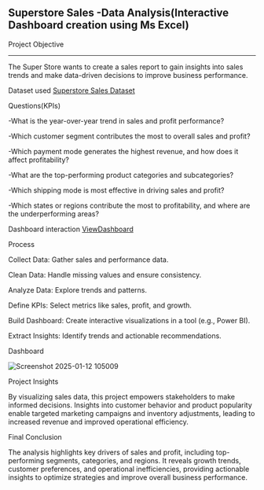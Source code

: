 Superstore Sales -Data Analysis(Interactive Dashboard creation using Ms Excel)
-------------------------------------------------------------------------------------------------------------------------------------------------------------------

Project Objective
___________________________________________________________________________________________________________________________________________________________________
The Super Store wants to create a sales report to gain insights into sales trends and make data-driven decisions to improve business performance.

Dataset used
<a href="https://github.com/Rajeshwari45-0/Data-Analysis-Dashboard/blob/main/SuperStore%20Sales%20DataSet.xlsx">Superstore Sales Dataset</a>

Questions(KPIs)

-What is the year-over-year trend in sales and profit performance?

-Which customer segment contributes the most to overall sales and profit?

-Which payment mode generates the highest revenue, and how does it affect profitability?

-What are the top-performing product categories and subcategories?

-Which shipping mode is most effective in driving sales and profit?

-Which states or regions contribute the most to profitability, and where are the underperforming areas?

Dashboard interaction <a href="https://github.com/Rajeshwari45-0/Data-Analysis-Dashboard/blob/main/Screenshot%202025-01-12%20105009.png">ViewDashboard</a>

Process

Collect Data: Gather sales and performance data.

Clean Data: Handle missing values and ensure consistency.

Analyze Data: Explore trends and patterns.

Define KPIs: Select metrics like sales, profit, and growth.

Build Dashboard: Create interactive visualizations in a tool (e.g., Power BI).

Extract Insights: Identify trends and actionable recommendations.

Dashboard

![Screenshot 2025-01-12 105009](https://github.com/user-attachments/assets/2b38be9a-ec2e-4ccc-9d78-fde1015c44f3)


Project Insights

By visualizing sales data, this project empowers stakeholders to make informed decisions. Insights into customer behavior and product popularity enable targeted marketing campaigns and inventory adjustments, leading to increased revenue and improved operational efficiency.

Final Conclusion

The analysis highlights key drivers of sales and profit, including top-performing segments, categories, and regions. It reveals growth trends, customer preferences, and operational inefficiencies, providing actionable insights to optimize strategies and improve overall business performance.

